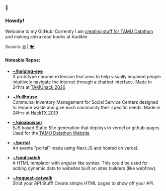 🤠
### Howdy!
Welcome to my GitHub! Currently I am [creating stuff for TAMU Datathon](https://github.com/tamu-datathon-org) and making alexa read books at Audible.

Socials: [🌐](https://geooot.com) | [🐦](https://twitter.com/geooot_)

#### Noteable Repos:
- **[~/helping-eye](https://github.com/helping-eye)**</br>
  A prototype chrome extension that aims to help visually impaired people intuitively navigate the internet through a chatbot interface. Made in 24hrs at [TAMUhack 2020](https://tamuhack.com)
  
- **[~/fullhouse](https://github.com/fullhouse)**</br>
  Communal Inventory Management for Social Service Centers designed to reduce waste and give each community their specific needs. Made in 24hrs at [HackTX 2019](https://hacktx.com)
  
- **[~/gigabowser](https://github.com/tamu-datathon-org/gigabowser)**</br>
  EJS based Static Site generation that deploys to vercel or github-pages. Used for the [TAMU Datathon Website](https://tamudatathon.com)
  
- **[~/portal](https://github.com/tamu-datathon-org/portal)**</br>
  An events "portal" made using Next.JS and hosted on vercel. 
  
- **[~/soul-patch](https://github.com/geooot/soulpatch)**</br>
  A HTML templator with angular like syntax. This could be used for adding dynamic data to websites built on sites builders (like webflow).
  
- **[~/request-catwalk](https://github.com/geooot/request-catwalk)**</br>
  Strut your API Stuff! Create simple HTML pages to show off your API.

